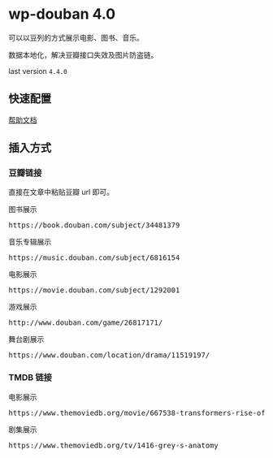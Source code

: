 # wp-douban 4.0

可以以豆列的方式展示电影、图书、音乐。

数据本地化，解决豆瓣接口失效及图片防盗链。

last version `4.4.0`

## 快速配置

[帮助文档](https://fatesinger.com/101050)

## 插入方式

### 豆瓣链接

直接在文章中粘贴豆瓣 url 即可。

图书展示

<pre data-type="shortcode">https://book.douban.com/subject/34481379</pre>

音乐专辑展示

<pre data-type="shortcode">https://music.douban.com/subject/6816154</pre>

电影展示

<pre data-type="shortcode">https://movie.douban.com/subject/1292001</pre>

游戏展示

<pre data-type="shortcode">http://www.douban.com/game/26817171/</pre>

舞台剧展示

<pre data-type="shortcode">https://www.douban.com/location/drama/11519197/</pre>

### TMDB 链接

电影展示

<pre data-type="shortcode">https://www.themoviedb.org/movie/667538-transformers-rise-of-the-beasts</pre>

剧集展示

<pre data-type="shortcode">https://www.themoviedb.org/tv/1416-grey-s-anatomy</pre>
